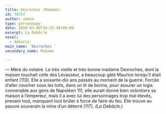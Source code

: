 ```yaml
---
title: Desroches (Madame)
id: 76757
author: admin
type: personnage
date: 2010-03-08T10:25:49+00:00
excerpt: La Débâcle
novel:
  - debacle
main_name: 'Desroches '
secondary_name: Madame

---
```

— Mère du notaire. La très vieille et très bonne madame Desroches, dont la maison touchait celle des Levasseur, a beaucoup gâté Maurice lorsqu&rsquo;il était enfant [113]. Elle a soixante-dix ans passés au moment de la guerre. Forcée d&rsquo;aller coucher sous les toits, dans un lit de bonne, pour assurer un logis convenable aux gens de Napoléon 111, elle aurait donné bien volontiers sa maison à l&rsquo;empereur, mais il a avec lui des personnages trop mal élevés, prenant tout, manquant tout brûler à force de faire du feu. Elle trouve au pauvre souverain la mine d&rsquo;un déterré [117]. _(La Débâcle.)_